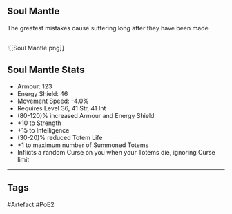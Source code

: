 ## Soul Mantle
The greatest mistakes cause suffering
long after they have been made
##
![[Soul Mantle.png]]
## Soul Mantle Stats
- Armour: 123
- Energy Shield: 46
- Movement Speed: -4.0%
- Requires Level 36, 41 Str, 41 Int
- (80-120)% increased Armour and Energy Shield
- +10 to Strength
- +15 to Intelligence
- (30-20)% reduced Totem Life
- +1 to maximum number of Summoned Totems
- Inflicts a random Curse on you when your Totems die, ignoring Curse limit


---
## Tags
#Artefact
#PoE2